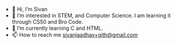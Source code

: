 - 👋 Hi, I’m Sivan
- 👀 I’m interested in STEM, and Computer Science. I am learning it through CS50 and Bro Code.
- 🌱 I’m currently learning C and HTML.
- 📫 How to reach me sivanjaadhav+gith@gmail.com

<!---
SivanJadhav/SivanJadhav is a ✨ special ✨ repository because its `README.md` (this file) appears on your GitHub profile.
You can click the Preview link to take a look at your changes.
--->
